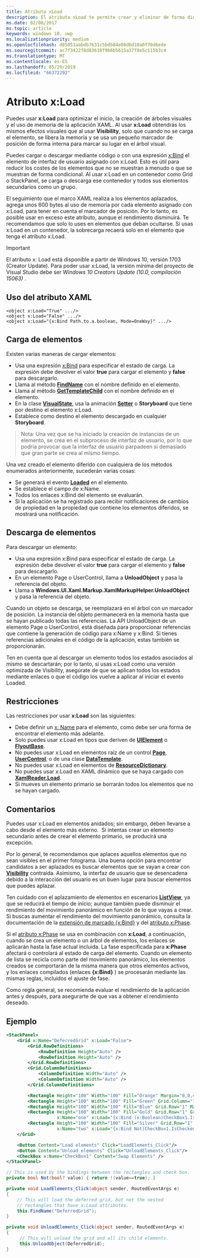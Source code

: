 ```yaml
---
title: Atributo xLoad
description: El atributo xLoad te permite crear y eliminar de forma dinámica un elemento y sus elementos secundarios, para reducir el tiempo de inicio y el uso de memoria.
ms.date: 02/08/2017
ms.topic: article
keywords: windows 10, uwp
ms.localizationpriority: medium
ms.openlocfilehash: d85051aabdb7631c5bdb84e08d6d10a0f70d6ede
ms.sourcegitcommit: ac7f3422f8d83618f9b6b5615a37f8e5c115b3c4
ms.translationtype: MT
ms.contentlocale: es-ES
ms.lasthandoff: 05/29/2019
ms.locfileid: "66372292"
---
```

# <a name="xload-attribute"></a>Atributo x:Load

Puedes usar **x:Load** para optimizar el inicio, la creación de árboles visuales y el uso de memoria de la aplicación XAML. Al usar **x:Load** obtendrás los mismos efectos visuales que al usar **Visibility**, solo que cuando no se carga el elemento, se libera la memoria y se usa un pequeño marcador de posición de forma interna para marcar su lugar en el árbol visual.

Puedes cargar o descargar mediante código o con una expresión [x:Bind](x-bind-markup-extension.md) el elemento de interfaz de usuario asignado con x:Load. Esto es útil para reducir los costes de los elementos que no se muestran a menudo o que se muestran de forma condicional. Al usar x:Load en un contenedor como Grid o StackPanel, se carga o descarga ese contenedor y todos sus elementos secundarios como un grupo.

El seguimiento que el marco XAML realiza a los elementos aplazados, agrega unos 600 bytes al uso de memoria por cada elemento asignado con x:Load, para tener en cuenta el marcador de posición. Por lo tanto, es posible usar en exceso este atributo, aunque el rendimiento disminuirá. Te recomendamos que solo lo uses en elementos que deban ocultarse. Si usas x:Load en un contenedor, la sobrecarga recaerá solo en el elemento que tenga el atributo x:Load.

> [!IMPORTANT]
> El atributo x: Load está disponible a partir de Windows 10, versión 1703 (Creator Update). Para poder usar x:Load, la versión mínima del proyecto de Visual Studio debe ser *Windows 10 Creators Update (10.0, compilación 15063)* .

## <a name="xaml-attribute-usage"></a>Uso del atributo XAML

``` syntax
<object x:Load="True" .../>
<object x:Load="False" .../>
<object x:Load="{x:Bind Path.to.a.boolean, Mode=OneWay}" .../>
```

## <a name="loading-elements"></a>Carga de elementos

Existen varias maneras de cargar elementos:

- Usa una expresión [x:Bind](x-bind-markup-extension.md) para especificar el estado de carga. La expresión debe devolver el valor **true** para cargar el elemento y **false** para descargarlo.
- Llama al método [**FindName**](https://docs.microsoft.com/uwp/api/windows.ui.xaml.frameworkelement.findname) con el nombre definido en el elemento.
- Llama al método [**GetTemplateChild**](https://docs.microsoft.com/uwp/api/windows.ui.xaml.controls.control.gettemplatechild) con el nombre definido en el elemento.
- En la clase [**VisualState**](https://docs.microsoft.com/uwp/api/Windows.UI.Xaml.VisualState), usa la animación [**Setter**](https://docs.microsoft.com/uwp/api/Windows.UI.Xaml.Setter) o **Storyboard** que tiene por destino el elemento x:Load.
- Establece como destino el elemento descargado en cualquier **Storyboard**.

> Nota: Una vez que se ha iniciado la creación de instancias de un elemento, se crea en el subproceso de interfaz de usuario, por lo que podría provocar que la interfaz de usuario parpadeen si demasiado que gran parte se crea al mismo tiempo.

Una vez creado el elemento diferido con cualquiera de los métodos enumerados anteriormente, sucederán varias cosas:

- Se generará el evento [**Loaded**](https://docs.microsoft.com/uwp/api/windows.ui.xaml.frameworkelement.loaded) en el elemento.
- Se establece el campo de x:Name.
- Todos los enlaces x:Bind del elemento se evaluarán.
- Si la aplicación se ha registrado para recibir notificaciones de cambios de propiedad en la propiedad que contiene los elementos diferidos, se mostrará una notificación.

## <a name="unloading-elements"></a>Descarga de elementos

Para descargar un elemento:

- Usa una expresión x:Bind para especificar el estado de carga. La expresión debe devolver el valor **true** para cargar el elemento y **false** para descargarlo.
- En un elemento Page o UserControl, llama a **UnloadObject** y pasa la referencia del objeto.
- Llama a **Windows.UI.Xaml.Markup.XamlMarkupHelper.UnloadObject** y pasa la referencia del objeto.

Cuando un objeto se descarga, se reemplazará en el árbol con un marcador de posición. La instancia del objeto permanecerá en la memoria hasta que se hayan publicado todas las referencias. La API UnloadObject de un elemento Page o UserControl, está diseñada para proporcionar referencias que contiene la generación de código para x:Name y x:Bind. Si tienes referencias adicionales en el código de la aplicación, estas también se proporcionarán.

Ten en cuenta que al descargar un elemento todos los estados asociados al mismo se descartarán; por lo tanto, si usas x:Load como una versión optimizada de Visibility, asegúrate de que se aplican todos los estados mediante enlaces o que el código los vuelve a aplicar al iniciar el evento Loaded.

## <a name="restrictions"></a>Restricciones

Las restricciones por usar **x:Load** son las siguientes:

- Debe definir un [x: Name](x-name-attribute.md) para el elemento, como debe ser una forma de encontrar el elemento más adelante.
- Solo puedes usar x:Load en tipos que deriven de [**UIElement**](https://docs.microsoft.com/uwp/api/Windows.UI.Xaml.UIElement) o [**FlyoutBase**](https://docs.microsoft.com/uwp/api/Windows.UI.Xaml.Controls.Primitives.FlyoutBase).
- No puedes usar x:Load en elementos raíz de un control [**Page**](https://docs.microsoft.com/uwp/api/windows.ui.xaml.controls.page), [**UserControl**](https://docs.microsoft.com/uwp/api/windows.ui.xaml.controls.usercontrol), o de una clase [**DataTemplate**](https://docs.microsoft.com/uwp/api/Windows.UI.Xaml.DataTemplate).
- No puedes usar x:Load en elementos de [**ResourceDictionary**](https://docs.microsoft.com/uwp/api/Windows.UI.Xaml.ResourceDictionary).
- No puedes usar x:Load en XAML dinámico que se haya cargado con [**XamlReader.Load**](https://docs.microsoft.com/uwp/api/windows.ui.xaml.markup.xamlreader.load).
- Si mueves un elemento primario se borrarán todos los elementos que no se hayan cargado.

## <a name="remarks"></a>Comentarios

Puedes usar x:Load en elementos anidados; sin embargo, deben llevarse a cabo desde el elemento más externo.  Si intentas crear un elemento secundario antes de crear el elemento primario, se producirá una excepción.

Por lo general, te recomendamos que aplaces aquellos elementos que no sean visibles en el primer fotograma. Una buena opción para encontrar candidatos a ser aplazados es buscar elementos que se vayan a crear con [**Visibility**](https://docs.microsoft.com/uwp/api/windows.ui.xaml.uielement.visibility) contraída. Asimismo, la interfaz de usuario que se desencadena debido a la interacción del usuario es un buen lugar para buscar elementos que puedes aplazar.

Ten cuidado con el aplazamiento de elementos en escenarios [**ListView**](https://docs.microsoft.com/uwp/api/Windows.UI.Xaml.Controls.ListView), ya que se reducirá el tiempo de inicio; aunque también puede disminuir el rendimiento del movimiento panorámico en función de lo que vayas a crear. Si buscas aumentar el rendimiento del movimiento panorámico, consulta la documentación de la [extensión de marcado {x:Bind}](x-bind-markup-extension.md) y del [atributo x:Phase](x-phase-attribute.md).

Si el [atributo x:Phase](x-phase-attribute.md) se usa en combinación con **x:Load**, a continuación, cuando se crea un elemento o un árbol de elementos, los enlaces se aplicarán hasta la fase actual incluida. La fase especificada para **x:Phase** afectará o controlará al estado de carga del elemento. Cuando un elemento de lista se recicla como parte del movimiento panorámico, los elementos creados se comportarán de la misma manera que otros elementos activos, y los enlaces compilados (enlaces **{x:Bind}** ) se procesarán mediante las mismas reglas, incluidos el ajuste de fase.

Como regla general, se recomienda evaluar el rendimiento de la aplicación antes y después, para asegurarte de que vas a obtener el rendimiento deseado.

## <a name="example"></a>Ejemplo

```xml
<StackPanel>
    <Grid x:Name="DeferredGrid" x:Load="False">
        <Grid.RowDefinitions>
            <RowDefinition Height="Auto" />
            <RowDefinition Height="Auto" />
        </Grid.RowDefinitions>
        <Grid.ColumnDefinitions>
            <ColumnDefinition Width="Auto" />
            <ColumnDefinition Width="Auto" />
        </Grid.ColumnDefinitions>

        <Rectangle Height="100" Width="100" Fill="Orange" Margin="0,0,4,4"/>
        <Rectangle Height="100" Width="100" Fill="Green" Grid.Column="1" Margin="4,0,0,4"/>
        <Rectangle Height="100" Width="100" Fill="Blue" Grid.Row="1" Margin="0,4,4,0"/>
        <Rectangle Height="100" Width="100" Fill="Gold" Grid.Row="1" Grid.Column="1" Margin="4,4,0,0"
                   x:Name="one" x:Load="{x:Bind (x:Boolean)CheckBox1.IsChecked, Mode=OneWay}"/>
        <Rectangle Height="100" Width="100" Fill="Silver" Grid.Row="1" Grid.Column="1" Margin="4,4,0,0"
                   x:Name="two" x:Load="{x:Bind Not(CheckBox1.IsChecked), Mode=OneWay}"/>
    </Grid>

    <Button Content="Load elements" Click="LoadElements_Click"/>
    <Button Content="Unload elements" Click="UnloadElements_Click"/>
    <CheckBox x:Name="CheckBox1" Content="Swap Elements" />
</StackPanel>
```

```csharp
// This is used by the bindings between the rectangles and check box.
private bool Not(bool? value) { return !(value==true); }

private void LoadElements_Click(object sender, RoutedEventArgs e)
{
    // This will load the deferred grid, but not the nested
    // rectangles that have x:Load attributes.
    this.FindName("DeferredGrid"); 
}

private void UnloadElements_Click(object sender, RoutedEventArgs e)
{
     // This will unload the grid and all its child elements.
     this.UnloadObject(DeferredGrid);
}
```

